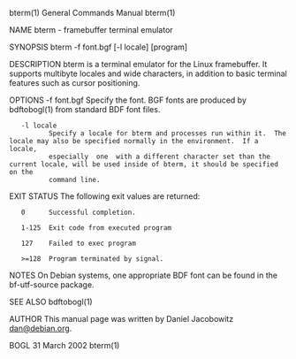 bterm(1)                                                      General Commands Manual                                                     bterm(1)

NAME
       bterm - framebuffer terminal emulator

SYNOPSIS
       bterm -f font.bgf [-l locale] [program]

DESCRIPTION
       bterm  is  a terminal emulator for the Linux framebuffer.  It supports multibyte locales and wide characters, in addition to basic terminal
       features such as cursor positioning.

OPTIONS
       -f font.bgf
              Specify the font.  BGF fonts are produced by bdftobogl(1) from standard BDF font files.

       -l locale
              Specify a locale for bterm and processes run within it.  The locale may also be specified normally in the environment.  If a locale,
              especially  one  with a different character set than the current locale, will be used inside of bterm, it should be specified on the
              command line.

EXIT STATUS
       The following exit values are returned:

       0      Successful completion.

       1-125  Exit code from executed program

       127    Failed to exec program

       >=128  Program terminated by signal.

NOTES
       On Debian systems, one appropriate BDF font can be found in the bf-utf-source package.

SEE ALSO
       bdftobogl(1)

AUTHOR
       This manual page was written by Daniel Jacobowitz <dan@debian.org>.

BOGL                                                               31 March 2002                                                          bterm(1)
